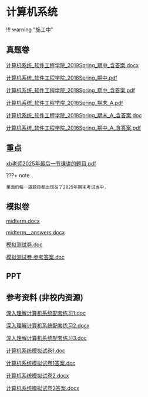 # 计算机系统

!!! warning "施工中"

## 真题卷

[计算机系统_软件工程学院_2019Spring_期中_含答案.docx](../res/%E8%BD%AF%E4%BB%B6%E5%B7%A5%E7%A8%8B%E5%AD%A6%E9%99%A2/%E8%AE%A1%E7%AE%97%E6%9C%BA%E7%B3%BB%E7%BB%9F/%E7%9C%9F%E9%A2%98%E5%8D%B7/%E8%AE%A1%E7%AE%97%E6%9C%BA%E7%B3%BB%E7%BB%9F_%E8%BD%AF%E4%BB%B6%E5%B7%A5%E7%A8%8B%E5%AD%A6%E9%99%A2_2019Spring_%E6%9C%9F%E4%B8%AD_%E5%90%AB%E7%AD%94%E6%A1%88.docx)

[计算机系统_软件工程学院_2018Spring_期中.pdf](../res/%E8%BD%AF%E4%BB%B6%E5%B7%A5%E7%A8%8B%E5%AD%A6%E9%99%A2/%E8%AE%A1%E7%AE%97%E6%9C%BA%E7%B3%BB%E7%BB%9F/%E7%9C%9F%E9%A2%98%E5%8D%B7/%E8%AE%A1%E7%AE%97%E6%9C%BA%E7%B3%BB%E7%BB%9F_%E8%BD%AF%E4%BB%B6%E5%B7%A5%E7%A8%8B%E5%AD%A6%E9%99%A2_2018Spring_%E6%9C%9F%E4%B8%AD.pdf)

[计算机系统_软件工程学院_2018Spring_期中_含答案.pdf](../res/%E8%BD%AF%E4%BB%B6%E5%B7%A5%E7%A8%8B%E5%AD%A6%E9%99%A2/%E8%AE%A1%E7%AE%97%E6%9C%BA%E7%B3%BB%E7%BB%9F/%E7%9C%9F%E9%A2%98%E5%8D%B7/%E8%AE%A1%E7%AE%97%E6%9C%BA%E7%B3%BB%E7%BB%9F_%E8%BD%AF%E4%BB%B6%E5%B7%A5%E7%A8%8B%E5%AD%A6%E9%99%A2_2018Spring_%E6%9C%9F%E4%B8%AD_%E5%90%AB%E7%AD%94%E6%A1%88.pdf)

[计算机系统_软件工程学院_2018Spring_期末_A.pdf](../res/%E8%BD%AF%E4%BB%B6%E5%B7%A5%E7%A8%8B%E5%AD%A6%E9%99%A2/%E8%AE%A1%E7%AE%97%E6%9C%BA%E7%B3%BB%E7%BB%9F/%E7%9C%9F%E9%A2%98%E5%8D%B7/%E8%AE%A1%E7%AE%97%E6%9C%BA%E7%B3%BB%E7%BB%9F_%E8%BD%AF%E4%BB%B6%E5%B7%A5%E7%A8%8B%E5%AD%A6%E9%99%A2_2018Spring_%E6%9C%9F%E6%9C%AB_A.pdf)

[计算机系统_软件工程学院_2018Spring_期末_A_含答案.doc](../res/%E8%BD%AF%E4%BB%B6%E5%B7%A5%E7%A8%8B%E5%AD%A6%E9%99%A2/%E8%AE%A1%E7%AE%97%E6%9C%BA%E7%B3%BB%E7%BB%9F/%E7%9C%9F%E9%A2%98%E5%8D%B7/%E8%AE%A1%E7%AE%97%E6%9C%BA%E7%B3%BB%E7%BB%9F_%E8%BD%AF%E4%BB%B6%E5%B7%A5%E7%A8%8B%E5%AD%A6%E9%99%A2_2018Spring_%E6%9C%9F%E6%9C%AB_A_%E5%90%AB%E7%AD%94%E6%A1%88.doc)

[计算机系统_软件工程学院_2016Spring_期中_A_含答案.pdf](../res/%E8%BD%AF%E4%BB%B6%E5%B7%A5%E7%A8%8B%E5%AD%A6%E9%99%A2/%E8%AE%A1%E7%AE%97%E6%9C%BA%E7%B3%BB%E7%BB%9F/%E7%9C%9F%E9%A2%98%E5%8D%B7/%E8%AE%A1%E7%AE%97%E6%9C%BA%E7%B3%BB%E7%BB%9F_%E8%BD%AF%E4%BB%B6%E5%B7%A5%E7%A8%8B%E5%AD%A6%E9%99%A2_2016Spring_%E6%9C%9F%E4%B8%AD_A_%E5%90%AB%E7%AD%94%E6%A1%88.pdf)

## 重点

[xb老师2025年最后一节课讲的题目.pdf](../res/%E8%BD%AF%E4%BB%B6%E5%B7%A5%E7%A8%8B%E5%AD%A6%E9%99%A2/%E8%AE%A1%E7%AE%97%E6%9C%BA%E7%B3%BB%E7%BB%9F/%E9%87%8D%E7%82%B9/xb%E8%80%81%E5%B8%882025%E5%B9%B4%E6%9C%80%E5%90%8E%E4%B8%80%E8%8A%82%E8%AF%BE%E8%AE%B2%E7%9A%84%E9%A2%98%E7%9B%AE.pdf)

???+ note 
    
    里面的每一道题目都出现在了2025年期末考试当中.

## 模拟卷

[midterm.docx](../res/软件工程学院/计算机系统/模拟卷/midterm.docx)

[midterm__answers.docx](../res/软件工程学院/计算机系统/模拟卷/midterm__answers.docx)

[模拟测试卷.doc](../res/%E8%BD%AF%E4%BB%B6%E5%B7%A5%E7%A8%8B%E5%AD%A6%E9%99%A2/%E8%AE%A1%E7%AE%97%E6%9C%BA%E7%B3%BB%E7%BB%9F/%E6%A8%A1%E6%8B%9F%E5%8D%B7/%E6%A8%A1%E6%8B%9F%E6%B5%8B%E8%AF%95%E5%8D%B7.doc)

[模拟测试卷 参考答案.doc](../res/%E8%BD%AF%E4%BB%B6%E5%B7%A5%E7%A8%8B%E5%AD%A6%E9%99%A2/%E8%AE%A1%E7%AE%97%E6%9C%BA%E7%B3%BB%E7%BB%9F/%E6%A8%A1%E6%8B%9F%E5%8D%B7/%E6%A8%A1%E6%8B%9F%E6%B5%8B%E8%AF%95%E5%8D%B7%20%E5%8F%82%E8%80%83%E7%AD%94%E6%A1%88.doc)

## PPT

## 参考资料 (非校内资源)

[深入理解计算机系统配套练习1.doc](../res/%E8%BD%AF%E4%BB%B6%E5%B7%A5%E7%A8%8B%E5%AD%A6%E9%99%A2/%E8%AE%A1%E7%AE%97%E6%9C%BA%E7%B3%BB%E7%BB%9F/%E5%8F%82%E8%80%83%E8%B5%84%E6%96%99%20%28%E9%9D%9E%E6%A0%A1%E5%86%85%E8%B5%84%E6%BA%90%29/%E6%B7%B1%E5%85%A5%E7%90%86%E8%A7%A3%E8%AE%A1%E7%AE%97%E6%9C%BA%E7%B3%BB%E7%BB%9F%E9%85%8D%E5%A5%97%E7%BB%83%E4%B9%A01.doc)

[深入理解计算机系统配套练习2.docx](../res/%E8%BD%AF%E4%BB%B6%E5%B7%A5%E7%A8%8B%E5%AD%A6%E9%99%A2/%E8%AE%A1%E7%AE%97%E6%9C%BA%E7%B3%BB%E7%BB%9F/%E5%8F%82%E8%80%83%E8%B5%84%E6%96%99%20%28%E9%9D%9E%E6%A0%A1%E5%86%85%E8%B5%84%E6%BA%90%29/%E6%B7%B1%E5%85%A5%E7%90%86%E8%A7%A3%E8%AE%A1%E7%AE%97%E6%9C%BA%E7%B3%BB%E7%BB%9F%E9%85%8D%E5%A5%97%E7%BB%83%E4%B9%A02.docx)

[深入理解计算机系统配套练习3.doc](../res/%E8%BD%AF%E4%BB%B6%E5%B7%A5%E7%A8%8B%E5%AD%A6%E9%99%A2/%E8%AE%A1%E7%AE%97%E6%9C%BA%E7%B3%BB%E7%BB%9F/%E5%8F%82%E8%80%83%E8%B5%84%E6%96%99%20%28%E9%9D%9E%E6%A0%A1%E5%86%85%E8%B5%84%E6%BA%90%29/%E6%B7%B1%E5%85%A5%E7%90%86%E8%A7%A3%E8%AE%A1%E7%AE%97%E6%9C%BA%E7%B3%BB%E7%BB%9F%E9%85%8D%E5%A5%97%E7%BB%83%E4%B9%A03.doc)

[计算机系统模拟试卷1.doc](../res/%E8%BD%AF%E4%BB%B6%E5%B7%A5%E7%A8%8B%E5%AD%A6%E9%99%A2/%E8%AE%A1%E7%AE%97%E6%9C%BA%E7%B3%BB%E7%BB%9F/%E5%8F%82%E8%80%83%E8%B5%84%E6%96%99%20%28%E9%9D%9E%E6%A0%A1%E5%86%85%E8%B5%84%E6%BA%90%29/%E8%AE%A1%E7%AE%97%E6%9C%BA%E7%B3%BB%E7%BB%9F%E6%A8%A1%E6%8B%9F%E8%AF%95%E5%8D%B71.doc)

[计算机系统模拟试卷1答案.doc](../res/%E8%BD%AF%E4%BB%B6%E5%B7%A5%E7%A8%8B%E5%AD%A6%E9%99%A2/%E8%AE%A1%E7%AE%97%E6%9C%BA%E7%B3%BB%E7%BB%9F/%E5%8F%82%E8%80%83%E8%B5%84%E6%96%99%20%28%E9%9D%9E%E6%A0%A1%E5%86%85%E8%B5%84%E6%BA%90%29/%E8%AE%A1%E7%AE%97%E6%9C%BA%E7%B3%BB%E7%BB%9F%E6%A8%A1%E6%8B%9F%E8%AF%95%E5%8D%B71%E7%AD%94%E6%A1%88.doc)

[计算机系统模拟试卷2.docx](../res/%E8%BD%AF%E4%BB%B6%E5%B7%A5%E7%A8%8B%E5%AD%A6%E9%99%A2/%E8%AE%A1%E7%AE%97%E6%9C%BA%E7%B3%BB%E7%BB%9F/%E5%8F%82%E8%80%83%E8%B5%84%E6%96%99%20%28%E9%9D%9E%E6%A0%A1%E5%86%85%E8%B5%84%E6%BA%90%29/%E8%AE%A1%E7%AE%97%E6%9C%BA%E7%B3%BB%E7%BB%9F%E6%A8%A1%E6%8B%9F%E8%AF%95%E5%8D%B72.docx)

[计算机系统模拟试卷2答案.docx](../res/%E8%BD%AF%E4%BB%B6%E5%B7%A5%E7%A8%8B%E5%AD%A6%E9%99%A2/%E8%AE%A1%E7%AE%97%E6%9C%BA%E7%B3%BB%E7%BB%9F/%E5%8F%82%E8%80%83%E8%B5%84%E6%96%99%20%28%E9%9D%9E%E6%A0%A1%E5%86%85%E8%B5%84%E6%BA%90%29/%E8%AE%A1%E7%AE%97%E6%9C%BA%E7%B3%BB%E7%BB%9F%E6%A8%A1%E6%8B%9F%E8%AF%95%E5%8D%B72%E7%AD%94%E6%A1%88.docx)